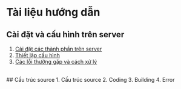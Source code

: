 # Tài liệu hướng dẫn
## Cài đặt và cấu hình trên server
1. [Cài đặt các thành phần trên server](/Server/1.%20SetupServer.md)
2. [Thiết lập cấu hình](/Server/1.%20Configuration.md)
3. [Các lỗi thường gặp và cách xử lý](/Server/1.%20Error.md)
<br/>
## Cấu trúc source
1. Cấu trúc source
2. Coding
3. Building
4. Error
